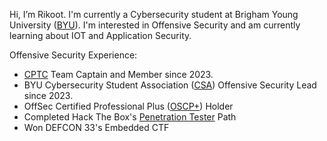 Hi, I’m Rikoot.
I'm currently a Cybersecurity student at Brigham Young University ([BYU](https://www.byu.edu/)).
I'm interested in Offensive Security and am currently learning about IOT and Application Security.

Offensive Security Experience:
- [CPTC](https://cp.tc/) Team Captain and Member since 2023.
- BYU Cybersecurity Student Association ([CSA](https://github.com/BYU-CSA)) Offensive Security Lead since 2023.
- OffSec Certified Professional Plus ([OSCP+](https://www.offsec.com/courses/pen-200/)) Holder
- Completed Hack The Box's [Penetration Tester](https://academy.hackthebox.com/achievement/badge/3aaa7d6a-c184-11ef-864f-bea50ffe6cb4) Path
- Won DEFCON 33's Embedded CTF
